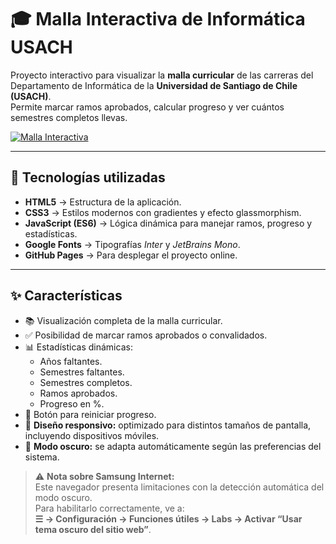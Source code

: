 # 🎓 Malla Interactiva de Informática USACH

Proyecto interactivo para visualizar la **malla curricular** de las carreras del Departamento de Informática de la **Universidad de Santiago de Chile (USACH)**.  
Permite marcar ramos aprobados, calcular progreso y ver cuántos semestres completos llevas.

[![Malla Interactiva](https://img.shields.io/badge/🌐_Malla%20Interactiva-USACH-blueviolet?style=for-the-badge)](https://friedemmm.github.io/Malla-Interactiva-Informatica-USACH)

---

## 🚀 Tecnologías utilizadas

- **HTML5** → Estructura de la aplicación.
- **CSS3** → Estilos modernos con gradientes y efecto glassmorphism.
- **JavaScript (ES6)** → Lógica dinámica para manejar ramos, progreso y estadísticas.
- **Google Fonts** → Tipografías *Inter* y *JetBrains Mono*.
- **GitHub Pages** → Para desplegar el proyecto online.

---

## ✨ Características

- 📚 Visualización completa de la malla curricular.
- ✅ Posibilidad de marcar ramos aprobados o convalidados.
- 📊 Estadísticas dinámicas:  
  - Años faltantes.
  - Semestres faltantes.
  - Semestres completos.
  - Ramos aprobados.  
  - Progreso en %. 
- 🔄 Botón para reiniciar progreso.  
- 📱 **Diseño responsivo:** optimizado para distintos tamaños de pantalla, incluyendo dispositivos móviles.  
- 🌙 **Modo oscuro:** se adapta automáticamente según las preferencias del sistema.  

> ⚠️ **Nota sobre Samsung Internet:**  
> Este navegador presenta limitaciones con la detección automática del modo oscuro.  
> Para habilitarlo correctamente, ve a:  
> **☰ → Configuración → Funciones útiles → Labs → Activar “Usar tema oscuro del sitio web”**.
